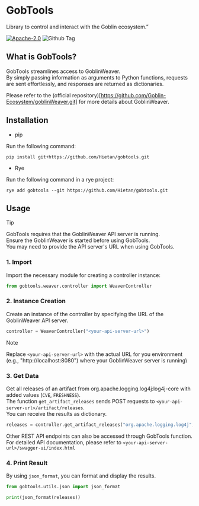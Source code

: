 # GobTools
Library to control and interact with the Goblin ecosystem.”

[![Apache-2.0](https://custom-icon-badges.herokuapp.com/badge/license-Apache%202.0-8BB80A.svg?logo=law&logoColor=white)]()
![Github Tag](https://img.shields.io/github/v/tag/Hietan/gobtools)

## What is GobTools?

GobTools streamlines access to GoblinWeaver.\
By simply passing information as arguments to Python functions, requests are sent effortlessly, and responses are returned as dictionaries.

Please refer to the (official repository)[https://github.com/Goblin-Ecosystem/goblinWeaver.git] for more details about GoblinWeaver.

## Installation

- pip

Run the following command:

```
pip install git+https://github.com/Hietan/gobtools.git
```

- Rye

Run the following command in a rye project:

```
rye add gobtools --git https://github.com/Hietan/gobtools.git
```

## Usage

> [!TIP]
> GobTools requires that the GoblinWeaver API server is running.\
> Ensure the GoblinWeaver is started before using GobTools.\
> You may need to provide the API server's URL when using GobTools.

### 1. Import

Import the necessary module for creating a controller instance:

```python
from gobtools.weaver.controller import WeaverController
```

### 2. Instance Creation

Create an instance of the controller by specifying the URL of the GoblinWeaver API server.

```python
controller = WeaverController("<your-api-server-url>")
```

> [!NOTE]
> Replace `<your-api-server-url>` with the actual URL for you environment (e.g., "http://localhost:8080") where your GoblinWeaver server is running\

### 3. Get Data

Get all releases of an artifact from org.apache.logging.log4j:log4j-core with added values (`CVE`, `FRESHNESS`).\
The function `get_artifact_releases` sends POST requests to `<your-api-server-url>/artifact/releases`.\
You can receive the results as dictionary.

```python
releases = controller.get_artifact_releases("org.apache.logging.log4j", "log4j-core", ["CVE", "FRESHNESS"])
```

Other REST API endpoints can also be accessed through GobTools function.\
For detailed API documentation, please refer to `<your-api-server-url>/swagger-ui/index.html`

### 4. Print Result

By using `json_format`, you can format and display the results.

```python
from gobtools.utils.json import json_format

print(json_format(releases))
```
